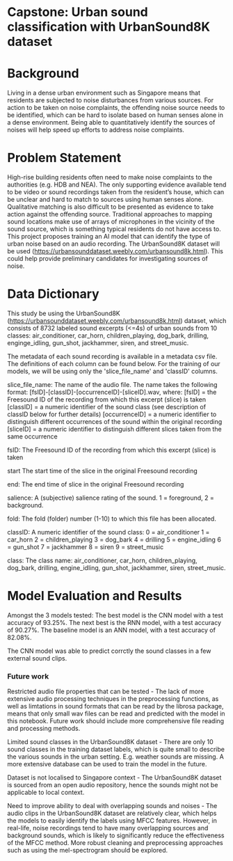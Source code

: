 # Capstone: Urban sound classification with UrbanSound8K dataset

# Background
Living in a dense urban environment such as Singapore means that residents are subjected to noise disturbances from various sources. For action to be taken on noise complaints, the offending noise source needs to be identified, which can be hard to isolate based on human senses alone in a dense environment. Being able to quantitatively identify the sources of noises will help speed up efforts to address noise complaints.


# Problem Statement
High-rise building residents often need to make noise complaints to the authorities (e.g. HDB and NEA). The only supporting evidence available tend to be video or sound recordings taken from the resident’s house, which can be unclear and hard to match to sources using human senses alone. Qualitative matching is also difficult to be presented as evidence to take action against the offending source. Traditional approaches to mapping sound locations make use of arrays of microphones in the vicinity of the sound source, which is something typical residents do not have access to. This project proposes training an AI model that can identify the type of urban noise based on an audio recording. The UrbanSound8K dataset will be used (https://urbansounddataset.weebly.com/urbansound8k.html). This could help provide preliminary candidates for investigating sources of noise.

# Data Dictionary

This study be using the UrbanSound8K (https://urbansounddataset.weebly.com/urbansound8k.html) dataset, which consists of 8732 labeled sound excerpts (<=4s) of urban sounds from 10 classes: air_conditioner, car_horn, children_playing, dog_bark, drilling, enginge_idling, gun_shot, jackhammer, siren, and street_music.

The metadata of each sound recording is available in a metadata csv file. The definitions of each column can be found below. For the training of our models, we will be using only the 'slice_file_name' and 'classID' columns.

slice_file_name: The name of the audio file. The name takes the following format: [fsID]-[classID]-[occurrenceID]-[sliceID].wav, where: [fsID] = the Freesound ID of the recording from which this excerpt (slice) is taken [classID] = a numeric identifier of the sound class (see description of classID below for further details) [occurrenceID] = a numeric identifier to distinguish different occurrences of the sound within the original recording [sliceID] = a numeric identifier to distinguish different slices taken from the same occurrence

fsID: The Freesound ID of the recording from which this excerpt (slice) is taken

start The start time of the slice in the original Freesound recording

end: The end time of slice in the original Freesound recording

salience: A (subjective) salience rating of the sound. 1 = foreground, 2 = background.

fold: The fold (folder) number (1-10) to which this file has been allocated.

classID: A numeric identifier of the sound class: 0 = air_conditioner 1 = car_horn 2 = children_playing 3 = dog_bark 4 = drilling 5 = engine_idling 6 = gun_shot 7 = jackhammer 8 = siren 9 = street_music

class: The class name: air_conditioner, car_horn, children_playing, dog_bark, drilling, engine_idling, gun_shot, jackhammer, siren, street_music.
 

# Model Evaluation and Results
Amongst the 3 models tested:
The best model is the CNN model with a test accuracy of 93.25%.
The next best is the RNN model, with a test accuracy of 90.27%.
The baseline model is an ANN model, with a test accuracy of 82.08%.

The CNN model was able to predict corrctly the sound classes in a few external sound clips. 


### Future work
Restricted audio file properties that can be tested - The lack of more extensive audio processing techniques in the preprocessing functions, as well as limtations in sound formats that can be read by the librosa package, means that only small wav files can be read and predicted with the model in this notebook. Future work should include more comprehensive file reading and processing methods.

Limited sound classes in the UrbanSound8K dataset - There are only 10 sound classes in the training dataset labels, which is quite small to describe the various sounds in the urban setting. E.g. weather sounds are missing. A more extensive database can be used to train the model in the future.

Dataset is not localised to Singapore context - The UrbanSound8K dataset is sourced from an open audio repository, hence the sounds might not be applicable to local context.

Need to improve ability to deal with overlapping sounds and noises - The audio clips in the UrbanSound8K dataset are relatively clear, which helps the models to easily identify the labels using MFCC features. However, in real-life, noise recordings tend to have many overlapping sources and background sounds, which is likely to significantly reduce the effectiveness of the MFCC method. More robust cleaning and preprocessing approaches such as using the mel-spectrogram should be explored.